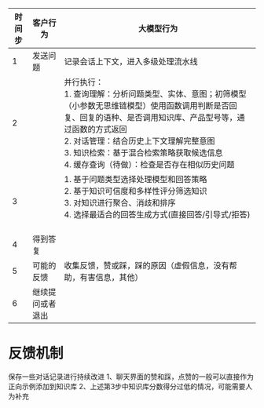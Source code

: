 
| 时间步 | 客户行为     | 大模型行为                                                                                                                                                                            |
| --- | -------- | -------------------------------------------------------------------------------------------------------------------------------------------------------------------------------- |
| 1   | 发送问题     | 记录会话上下文，进入多级处理流水线                                                                                                                                                                |
| 2   |          | 并行执行：  <br>1. 查询理解：分析问题类型、实体、意图；初筛模型（小参数无思维链模型）使用函数调用判断是否回复、回复的语种、是否调用知识库、产品型号等，通过函数的方式返回<br>2. 对话管理：结合历史上下文理解完整意图  <br>3. 知识检索：基于混合检索策略获取候选信息  <br>4. 缓存查询（待做）：检查是否存在相似历史问题<br> |
| 3   |          | 1. 基于问题类型选择处理模型和回答策略  <br>2. 基于知识可信度和多样性评分筛选知识  <br>3. 对知识进行聚合、消歧和排序  <br>4. 选择最适合的回答生成方式(直接回答/引导式/拒答)<br><br>                                                                   |
| 4   | 得到答复     |                                                                                                                                                                                  |
| 5   | 可能的反馈    | 收集反馈，赞或踩，踩的原因（虚假信息，没有帮助，有害信息，其他）                                                                                                                                                 |
| 6   | 继续提问或者退出 |                                                                                                                                                                                  |


# 反馈机制
保存一些对话记录进行持续改进
1、聊天界面的赞和踩，点赞的一般可以直接作为正向示例添加到知识库
2、上述第3步中知识库分数得分过低的情况，可能需要人为补充